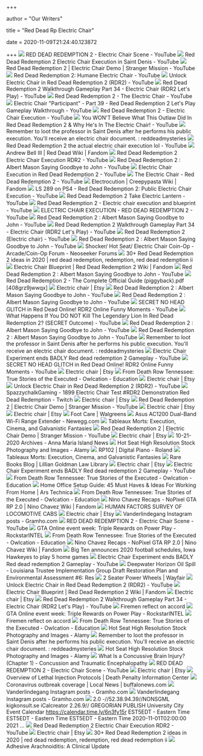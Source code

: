 +++
        
author = "Our Writers"
        
title = "Red Dead Rp Electric Chair"
        
date = 2020-11-09T21:24:40.123872
        
+++
[ ![](https://i.ytimg.com/vi/ApxrDffsGxU/hqdefault.jpg)](https://i.ytimg.com/vi/ApxrDffsGxU/hqdefault.jpg) RED DEAD REDEMPTION 2 - Electric Chair Scene - YouTube
[ ![](https://i.ytimg.com/vi/kKKByjmX59c/mqdefault.jpg)](https://i.ytimg.com/vi/kKKByjmX59c/mqdefault.jpg) Red Dead Redemption 2 Electric Chair Execution in Saint Denis - YouTube
[ ![](https://i.ytimg.com/vi/_cNTNhFtQsY/maxresdefault.jpg)](https://i.ytimg.com/vi/_cNTNhFtQsY/maxresdefault.jpg) Red Dead Redemption 2 | Electric Chair Demo | Stranger Mission - YouTube
[ ![](https://i.ytimg.com/vi/_t4SZpdtwjo/maxresdefault.jpg)](https://i.ytimg.com/vi/_t4SZpdtwjo/maxresdefault.jpg) Red Dead Redemption 2: Humane Electric Chair - YouTube
[ ![](https://i.ytimg.com/vi/zZ_jd4d7MAo/maxresdefault.jpg)](https://i.ytimg.com/vi/zZ_jd4d7MAo/maxresdefault.jpg) Unlock Electric Chair in Red Dead Redemption 2 (RDR2) - YouTube
[ ![](https://i.ytimg.com/vi/Taa2qOeEbbk/hqdefault.jpg)](https://i.ytimg.com/vi/Taa2qOeEbbk/hqdefault.jpg) Red Dead Redemption 2 Walkthrough Gameplay Part 34 - Electric Chair (RDR2  Let's Play) - YouTube
[ ![](https://i.ytimg.com/vi/XNQ78UFLIf0/maxresdefault.jpg)](https://i.ytimg.com/vi/XNQ78UFLIf0/maxresdefault.jpg) Red Dead Redemption 2 - The Electric Chair - YouTube
[ ![](https://i.ytimg.com/vi/gZJjAIml5As/maxresdefault.jpg)](https://i.ytimg.com/vi/gZJjAIml5As/maxresdefault.jpg) Electric Chair "Participant" - Part 39 - Red Dead Redemption 2 Let's Play  Gameplay Walkthrough - YouTube
[ ![](https://i.ytimg.com/vi/pA2u-9sh_ls/hqdefault.jpg)](https://i.ytimg.com/vi/pA2u-9sh_ls/hqdefault.jpg) Red Dead Redemption 2 - Electric Chair Execution - YouTube
[ ![](https://i.ytimg.com/vi/gu6aSG_ckeg/maxresdefault.jpg)](https://i.ytimg.com/vi/gu6aSG_ckeg/maxresdefault.jpg) You WON'T Believe What This Outlaw Did In Red Dead Redemption 2 & Why He's  In The Electric Chair! - YouTube
[ ![](https://i.redd.it/wvtblcnwpz521.jpg)](https://i.redd.it/wvtblcnwpz521.jpg) Remember to loot the professor in Saint Denis after he performs his public  execution. You'll receive an electric chair document. : reddeadmysteries
[ ![](https://i.ytimg.com/vi/Atm6K7kPrY8/hqdefault.jpg)](https://i.ytimg.com/vi/Atm6K7kPrY8/hqdefault.jpg) Red Dead Redemption 2 the actual electric chair execution lol - YouTube
[ ![](https://static.wikia.nocookie.net/reddeadredemption/images/5/51/Andrew_Bell_III_RDRII.jpg/revision/latest?cb=20181031202633)](https://static.wikia.nocookie.net/reddeadredemption/images/5/51/Andrew_Bell_III_RDRII.jpg/revision/latest?cb=20181031202633) Andrew Bell III | Red Dead Wiki | Fandom
[ ![](https://i.ytimg.com/vi/EWAqBqmDJwY/maxresdefault.jpg)](https://i.ytimg.com/vi/EWAqBqmDJwY/maxresdefault.jpg) Red Dead Redemption 2 Electric Chair Execution RDR2 - YouTube
[ ![](https://i.ytimg.com/vi/vIyu1KAwJKY/hqdefault.jpg)](https://i.ytimg.com/vi/vIyu1KAwJKY/hqdefault.jpg) Red Dead Redemption 2 : Albert Mason Saying Goodbye to John - YouTube
[ ![](https://i.ytimg.com/vi/UG9zIjmhogI/maxresdefault.jpg)](https://i.ytimg.com/vi/UG9zIjmhogI/maxresdefault.jpg) Electric Chair Execution in Red Dead Redemption 2 - YouTube
[ ![](https://i.ytimg.com/vi/4UmEyqNLCNA/maxresdefault.jpg)](https://i.ytimg.com/vi/4UmEyqNLCNA/maxresdefault.jpg) The Electric Chair - Red Dead Redemption 2 - YouTube
[ ![](https://static.wikia.nocookie.net/creepypasta/images/9/99/Electric-Chair.jpg/revision/latest/smart/width/200/height/200?cb=20131229033942)](https://static.wikia.nocookie.net/creepypasta/images/9/99/Electric-Chair.jpg/revision/latest/smart/width/200/height/200?cb=20131229033942) Electrocution | Creepypasta Wiki | Fandom
[ ![](https://i.ytimg.com/vi/Oycp-5I9EJY/maxresdefault.jpg)](https://i.ytimg.com/vi/Oycp-5I9EJY/maxresdefault.jpg) LS 289 on PS4 - Red Dead Redemption 2: Public Electric Chair Execution -  YouTube
[ ![](https://i.ytimg.com/vi/aE9NMKs32r4/hqdefault.jpg)](https://i.ytimg.com/vi/aE9NMKs32r4/hqdefault.jpg) Red Dead Redemption 2 Take Electric Lantern - YouTube
[ ![](https://i.ytimg.com/vi/6UwNzy_A9ko/hqdefault.jpg)](https://i.ytimg.com/vi/6UwNzy_A9ko/hqdefault.jpg) Red Dead Redemption 2 - Electric chair execution and blueprint - YouTube
[ ![](https://i.ytimg.com/vi/rr8KlDqWt-M/hqdefault.jpg)](https://i.ytimg.com/vi/rr8KlDqWt-M/hqdefault.jpg) ELECTRIC CHAIR EXECUTION - RED DEAD REDEMPTION 2 - YouTube
[ ![](https://i.ytimg.com/vi/-1gCPGtujPo/hqdefault.jpg)](https://i.ytimg.com/vi/-1gCPGtujPo/hqdefault.jpg) Red Dead Redemption 2 : Albert Mason Saying Goodbye to John - YouTube
[ ![](https://i.ytimg.com/vi/kGJbKxza3B8/hqdefault.jpg?sqp=-oaymwEiCKgBEF5IWvKriqkDFQgBFQAAAAAYASUAAMhCPQCAokN4AQ==&rs=AOn4CLAaZsLh8S8vf05juQF5UZNoiZSeyg)](https://i.ytimg.com/vi/kGJbKxza3B8/hqdefault.jpg?sqp=-oaymwEiCKgBEF5IWvKriqkDFQgBFQAAAAAYASUAAMhCPQCAokN4AQ==&rs=AOn4CLAaZsLh8S8vf05juQF5UZNoiZSeyg) Red Dead Redemption 2 Walkthrough Gameplay Part 34 - Electric Chair (RDR2  Let's Play) - YouTube
[ ![](https://i.ytimg.com/vi/EnPyNooxy90/maxresdefault.jpg)](https://i.ytimg.com/vi/EnPyNooxy90/maxresdefault.jpg) Red Dead Redemption 2 (Electric chair) - YouTube
[ ![](https://i.ytimg.com/vi/AOtqi1GBFHk/hqdefault.jpg)](https://i.ytimg.com/vi/AOtqi1GBFHk/hqdefault.jpg) Red Dead Redemption 2 : Albert Mason Saying Goodbye to John - YouTube
[ ![](https://www.videoamusement.com/wp-content/uploads/2015/06/Shocker-chair.jpg)](https://www.videoamusement.com/wp-content/uploads/2015/06/Shocker-chair.jpg) Shocker/ Hot Seat/ Electric Chair Coin-Op - Arcade/Coin-Op Forum -  Neoseeker Forums
[ ![](https://i.pinimg.com/236x/c7/63/45/c763459470defbfac3af0d0b1f625edb.jpg)](https://i.pinimg.com/236x/c7/63/45/c763459470defbfac3af0d0b1f625edb.jpg) 30+ Red Dead Redemption 2 ideas in 2020 | red dead redemption, redemption, red  dead redemption ii
[ ![](https://static.wikia.nocookie.net/reddeadredemption2_gamepedia_en/images/d/d1/Electric_Chair_Blueprint.jpg/revision/latest/scale-to-width-down/175?cb=20181213174842)](https://static.wikia.nocookie.net/reddeadredemption2_gamepedia_en/images/d/d1/Electric_Chair_Blueprint.jpg/revision/latest/scale-to-width-down/175?cb=20181213174842) Electric Chair Blueprint | Red Dead Redemption 2 Wiki | Fandom
[ ![](https://i.ytimg.com/vi/EYwJ2jr21Ys/hqdefault.jpg)](https://i.ytimg.com/vi/EYwJ2jr21Ys/hqdefault.jpg) Red Dead Redemption 2 : Albert Mason Saying Goodbye to John - YouTube
[ ![](https://doku.pub/img/crop/300x300/408grz9jwwqx.jpg)](https://doku.pub/img/crop/300x300/408grz9jwwqx.jpg) Red Dead Redemption 2 - The Complete Official Guide (piggyback).pdf  [408grz9jwwqx]
[ ![](https://i.etsystatic.com/11293799/d/il/779e0e/1619086899/il_340x270.1619086899_mwqw.jpg?version=0)](https://i.etsystatic.com/11293799/d/il/779e0e/1619086899/il_340x270.1619086899_mwqw.jpg?version=0) Electric chair | Etsy
[ ![](https://i.ytimg.com/vi/YVbMAel65rE/hqdefault.jpg)](https://i.ytimg.com/vi/YVbMAel65rE/hqdefault.jpg) Red Dead Redemption 2 : Albert Mason Saying Goodbye to John - YouTube
[ ![](https://i.ytimg.com/vi/uYy3KkoSddo/hqdefault.jpg)](https://i.ytimg.com/vi/uYy3KkoSddo/hqdefault.jpg) Red Dead Redemption 2 : Albert Mason Saying Goodbye to John - YouTube
[ ![](https://i.ytimg.com/vi/uwP1KiqVJfc/maxresdefault.jpg)](https://i.ytimg.com/vi/uwP1KiqVJfc/maxresdefault.jpg) SECRET NO HEAD GLITCH in Red Dead Online! RDR2 Online Funny Moments -  YouTube
[ ![](https://i.ytimg.com/vi/O54GS-OJ3GY/hqdefault.jpg)](https://i.ytimg.com/vi/O54GS-OJ3GY/hqdefault.jpg) What Happens If You DO NOT Kill The Legendary Lion In Red Dead Redemption  2? (SECRET Outcome) - YouTube
[ ![](https://i.ytimg.com/vi/T_jjXv54U4w/hqdefault.jpg)](https://i.ytimg.com/vi/T_jjXv54U4w/hqdefault.jpg) Red Dead Redemption 2 : Albert Mason Saying Goodbye to John - YouTube
[ ![](https://i.ytimg.com/vi/EiwgQanNiXE/hqdefault.jpg)](https://i.ytimg.com/vi/EiwgQanNiXE/hqdefault.jpg) Red Dead Redemption 2 : Albert Mason Saying Goodbye to John - YouTube
[ ![](https://external-preview.redd.it/jJLfqQ_S2edGcGs1zqMkRLskehbWfld5uHL28jxME1I.png?width=960&height=540&crop=smart&format=pjpg&auto=webp&s=093941163940de2a2315b301a0fb471ee23056b8)](https://external-preview.redd.it/jJLfqQ_S2edGcGs1zqMkRLskehbWfld5uHL28jxME1I.png?width=960&height=540&crop=smart&format=pjpg&auto=webp&s=093941163940de2a2315b301a0fb471ee23056b8) Remember to loot the professor in Saint Denis after he performs his public  execution. You'll receive an electric chair document. : reddeadmysteries
[ ![](https://i.ytimg.com/vi/rKvnpt8EbWc/maxresdefault.jpg)](https://i.ytimg.com/vi/rKvnpt8EbWc/maxresdefault.jpg) Electric Chair Experiment ends BADLY Red dead redemption 2 Gameplay   - YouTube
[ ![](https://i.ytimg.com/vi/Ahj-1Jz4hCk/hqdefault.jpg)](https://i.ytimg.com/vi/Ahj-1Jz4hCk/hqdefault.jpg) SECRET NO HEAD GLITCH in Red Dead Online! RDR2 Online Funny Moments -  YouTube
[ ![](https://i.etsystatic.com/16560374/d/il/ae76a4/2622761588/il_340x270.2622761588_emkr.jpg?version=0)](https://i.etsystatic.com/16560374/d/il/ae76a4/2622761588/il_340x270.2622761588_emkr.jpg?version=0) Electric chair | Etsy
[ ![](https://images.saymedia-content.com/.image/t_share/MTc0NDMzNDUwODAyMDMwMjE0/death-penalty-tennessee-executed-stories.png)](https://images.saymedia-content.com/.image/t_share/MTc0NDMzNDUwODAyMDMwMjE0/death-penalty-tennessee-executed-stories.png) From Death Row Tennessee: True Stories of the Executed - Owlcation -  Education
[ ![](https://i.etsystatic.com/10223707/c/1418/1126/518/399/il/f662bf/1401699495/il_340x270.1401699495_mo2f.jpg)](https://i.etsystatic.com/10223707/c/1418/1126/518/399/il/f662bf/1401699495/il_340x270.1401699495_mo2f.jpg) Electric chair | Etsy
[ ![](https://i.ytimg.com/vi/BHJYwCpnWkY/maxresdefault.jpg)](https://i.ytimg.com/vi/BHJYwCpnWkY/maxresdefault.jpg) Unlock Electric Chair in Red Dead Redemption 2 (RDR2) - YouTube
[ ![](https://static-cdn.jtvnw.net/s3_vods/592e23df584498884a55_spazzychalkgaming_36404068336_1343969155/thumb/thumb0-320x180.jpg)](https://static-cdn.jtvnw.net/s3_vods/592e23df584498884a55_spazzychalkgaming_36404068336_1343969155/thumb/thumb0-320x180.jpg) SpazzychalkGaming - 1899 Electric Chair Test #RDR2 Demonstration Red Dead  Redemption - Twitch
[ ![](https://i.etsystatic.com/11293799/d/il/75f11c/1656893041/il_340x270.1656893041_itcx.jpg?version=0)](https://i.etsystatic.com/11293799/d/il/75f11c/1656893041/il_340x270.1656893041_itcx.jpg?version=0) Electric chair | Etsy
[ ![](https://i.ytimg.com/vi/9ISQtk9Hd88/maxresdefault.jpg)](https://i.ytimg.com/vi/9ISQtk9Hd88/maxresdefault.jpg) Red Dead Redemption 2 | Electric Chair Demo | Stranger Mission - YouTube
[ ![](https://i.etsystatic.com/11293799/d/il/318423/2608219952/il_340x270.2608219952_fp4n.jpg?version=0)](https://i.etsystatic.com/11293799/d/il/318423/2608219952/il_340x270.2608219952_fp4n.jpg?version=0) Electric chair | Etsy
[ ![](https://i.etsystatic.com/11293799/d/il/b489d3/2364434967/il_340x270.2364434967_qfox.jpg?version=0)](https://i.etsystatic.com/11293799/d/il/b489d3/2364434967/il_340x270.2364434967_qfox.jpg?version=0) Electric chair | Etsy
[ ![](https://www.walgreens.com/images/adaptive/sp/1409916_110120_RP_Holiday_NaturalOrganic_Tier1_M_750x800.jpg)](https://www.walgreens.com/images/adaptive/sp/1409916_110120_RP_Holiday_NaturalOrganic_Tier1_M_750x800.jpg) Foot Care | Walgreens
[ ![](https://c1.neweggimages.com/ProductImage/33-320-356-V06.jpg)](https://c1.neweggimages.com/ProductImage/33-320-356-V06.jpg) Asus AC1200 Dual-Band Wi-Fi Range Extender - Newegg.com
[ ![](x-raw-image:///bd3afa5cc9e0866060057cf9851af91b20f62b9a269e9548aff12ab04b6a21b7)](x-raw-image:///bd3afa5cc9e0866060057cf9851af91b20f62b9a269e9548aff12ab04b6a21b7) Tableaux Morts: Execution, Cinema, and Galvanistic Fantasies
[ ![](https://i.ytimg.com/vi/Aj_s2jEmm0Q/maxresdefault.jpg)](https://i.ytimg.com/vi/Aj_s2jEmm0Q/maxresdefault.jpg) Red Dead Redemption 2 | Electric Chair Demo | Stranger Mission - YouTube
[ ![](https://i.etsystatic.com/11293799/d/il/e1beb2/2233996493/il_340x270.2233996493_n8z1.jpg?version=0)](https://i.etsystatic.com/11293799/d/il/e1beb2/2233996493/il_340x270.2233996493_n8z1.jpg?version=0) Electric chair | Etsy
[ ![](https://www.islander.org/wp-content/uploads/2020/10/MAIN-dead-dumdei-winton-102120-rp-bodybag.jpg)](https://www.islander.org/wp-content/uploads/2020/10/MAIN-dead-dumdei-winton-102120-rp-bodybag.jpg) 10-21-2020 Archives - Anna Maria Island News
[ ![](https://c8.alamy.com/comp/PYDBW8/dead-man-sitting-in-an-electric-chair-hot-seat-with-his-head-and-wrists-bound-to-the-chair-as-creative-halloween-lawn-decorations-PYDBW8.jpg)](https://c8.alamy.com/comp/PYDBW8/dead-man-sitting-in-an-electric-chair-hot-seat-with-his-head-and-wrists-bound-to-the-chair-as-creative-halloween-lawn-decorations-PYDBW8.jpg) Hot Seat High Resolution Stock Photography and Images - Alamy
[ ![](https://static.roland.com/products/rp102/images/rp102_hero.jpg)](https://static.roland.com/products/rp102/images/rp102_hero.jpg) RP102 | Digital Piano - Roland
[ ![](x-raw-image:///0ab3119a3b7a1131d8c45b3a031beaf7054be7168a2c551862939b75363d3339)](x-raw-image:///0ab3119a3b7a1131d8c45b3a031beaf7054be7168a2c551862939b75363d3339) Tableaux Morts: Execution, Cinema, and Galvanistic Fantasies
[ ![](https://library.law.yale.edu/sites/default/files/images/Posada.jpg)](https://library.law.yale.edu/sites/default/files/images/Posada.jpg) Rare Books Blog | Lillian Goldman Law Library
[ ![](https://i.etsystatic.com/7457341/d/il/b1c944/2407944135/il_340x270.2407944135_56ca.jpg?version=0)](https://i.etsystatic.com/7457341/d/il/b1c944/2407944135/il_340x270.2407944135_56ca.jpg?version=0) Electric chair | Etsy
[ ![](https://i.ytimg.com/vi/Yo6zzGODu3c/maxresdefault.jpg)](https://i.ytimg.com/vi/Yo6zzGODu3c/maxresdefault.jpg) Electric Chair Experiment ends BADLY Red dead redemption 2 Gameplay   - YouTube
[ ![](https://images.saymedia-content.com/.image/t_share/MTc0NjQ2MDEwMzQ0NDQ5ODA3/death-penalty-tennessee-executed-stories.png)](https://images.saymedia-content.com/.image/t_share/MTc0NjQ2MDEwMzQ0NDQ5ODA3/death-penalty-tennessee-executed-stories.png) From Death Row Tennessee: True Stories of the Executed - Owlcation -  Education
[ ![](https://cdn.arstechnica.net/wp-content/uploads/2020/09/Ars-WFH-Office-Setup-Vari-Standing-Desk-2-640x427.jpg)](https://cdn.arstechnica.net/wp-content/uploads/2020/09/Ars-WFH-Office-Setup-Vari-Standing-Desk-2-640x427.jpg) Home Office Setup Guide: 45 Must Haves & Ideas For Working From Home | Ars  Technica
[ ![](https://images.saymedia-content.com/.image/ar_8:10%2Cc_fill%2Ccs_srgb%2Cfl_progressive%2Cg_faces:center%2Cq_auto:good%2Cw_620/MTc0NDE3MjM1OTU4MzEwMjQ4/killers-caught-with-the-weirdest-evidences.jpg)](https://images.saymedia-content.com/.image/ar_8:10%2Cc_fill%2Ccs_srgb%2Cfl_progressive%2Cg_faces:center%2Cq_auto:good%2Cw_620/MTc0NDE3MjM1OTU4MzEwMjQ4/killers-caught-with-the-weirdest-evidences.jpg) From Death Row Tennessee: True Stories of the Executed - Owlcation -  Education
[ ![](https://vignette.wikia.nocookie.net/ninochavez/images/9/93/B5801f2c71d726191c0e29ebe6a3dc94.png/revision/latest?cb=20190821122140)](https://vignette.wikia.nocookie.net/ninochavez/images/9/93/B5801f2c71d726191c0e29ebe6a3dc94.png/revision/latest?cb=20190821122140) Nino Chavez Recaps - NoPixel GTA RP 2.0 | Nino Chavez Wiki | Fandom
[ ![](x-raw-image:///31a8f641db057c484cd92d2b8d6bbe5eedf4523569b37579e7f229dafc400906)](x-raw-image:///31a8f641db057c484cd92d2b8d6bbe5eedf4523569b37579e7f229dafc400906) HUMAN FACTORS SURVEY OF LOCOMOTIVE CABS
[ ![](https://i.etsystatic.com/14821061/d/il/873f3b/2413833662/il_340x270.2413833662_kxdn.jpg?version=0)](https://i.etsystatic.com/14821061/d/il/873f3b/2413833662/il_340x270.2413833662_kxdn.jpg?version=0) Electric chair | Etsy
[ ![](https://scontent-lga3-2.cdninstagram.com/v/t51.2885-15/sh0.08/e35/s640x640/118952361_2685814558395415_3953553115297622815_n.jpg?_nc_ht=scontent-lga3-2.cdninstagram.com&_nc_cat=107&_nc_ohc=qvQlGmHD3ykAX8j-2at&oh=0891d015055f751e67565531b8250ce1&oe=5F832A37)](https://scontent-lga3-2.cdninstagram.com/v/t51.2885-15/sh0.08/e35/s640x640/118952361_2685814558395415_3953553115297622815_n.jpg?_nc_ht=scontent-lga3-2.cdninstagram.com&_nc_cat=107&_nc_ohc=qvQlGmHD3ykAX8j-2at&oh=0891d015055f751e67565531b8250ce1&oe=5F832A37) Vanderlindegang Instagram posts - Gramho.com
[ ![](https://i.ytimg.com/vi/BCU-bIr0_Lk/hqdefault.jpg?sqp=-oaymwEiCKgBEF5IWvKriqkDFQgBFQAAAAAYASUAAMhCPQCAokN4AQ==&rs=AOn4CLCTzKykgPoowePqMDC-3b1GLllqvw)](https://i.ytimg.com/vi/BCU-bIr0_Lk/hqdefault.jpg?sqp=-oaymwEiCKgBEF5IWvKriqkDFQgBFQAAAAAYASUAAMhCPQCAokN4AQ==&rs=AOn4CLCTzKykgPoowePqMDC-3b1GLllqvw) RED DEAD REDEMPTION 2 - Electric Chair Scene - YouTube
[ ![](https://rockstarintel.com/wp-content/uploads/2020/10/913659521b563654eebec02929048c9b-1024x454.png)](https://rockstarintel.com/wp-content/uploads/2020/10/913659521b563654eebec02929048c9b-1024x454.png) GTA Online event week: Triple Rewards on Power Play - RockstarINTEL
[ ![](https://images.saymedia-content.com/.image/ar_8:10%2Cc_fill%2Ccs_srgb%2Cfl_progressive%2Cg_faces:center%2Cq_auto:good%2Cw_620/MTc0NDIxMDk5NTQ5ODI4NzQy/true-crime-books-available-for-free-on-kindle-unlimited.jpg)](https://images.saymedia-content.com/.image/ar_8:10%2Cc_fill%2Ccs_srgb%2Cfl_progressive%2Cg_faces:center%2Cq_auto:good%2Cw_620/MTc0NDIxMDk5NTQ5ODI4NzQy/true-crime-books-available-for-free-on-kindle-unlimited.jpg) From Death Row Tennessee: True Stories of the Executed - Owlcation -  Education
[ ![](https://vignette.wikia.nocookie.net/ninochavez/images/4/44/Sonya_Summers_Cinematic_-_Nopixel_-_GTAV_RP/revision/latest/scale-to-width-down/340?cb=20190906105031)](https://vignette.wikia.nocookie.net/ninochavez/images/4/44/Sonya_Summers_Cinematic_-_Nopixel_-_GTAV_RP/revision/latest/scale-to-width-down/340?cb=20190906105031) Nino Chavez Recaps - NoPixel GTA RP 2.0 | Nino Chavez Wiki | Fandom
[ ![](https://gray-kcrg-prod.cdn.arcpublishing.com/resizer/GoguUiZG9Ibi-KV7UYz8HClkrN0=/1200x1200/smart/cloudfront-us-east-1.images.arcpublishing.com/gray/FX2UUM6GH5FA5CVBWU3YNLG5M4.jpg)](https://gray-kcrg-prod.cdn.arcpublishing.com/resizer/GoguUiZG9Ibi-KV7UYz8HClkrN0=/1200x1200/smart/cloudfront-us-east-1.images.arcpublishing.com/gray/FX2UUM6GH5FA5CVBWU3YNLG5M4.jpg) Big Ten announces 2020 football schedules, Iowa Hawkeyes to play 5 home  games
[ ![](https://i.ytimg.com/vi/9L4l2C-PXf0/maxresdefault.jpg)](https://i.ytimg.com/vi/9L4l2C-PXf0/maxresdefault.jpg) Electric Chair Experiment ends BADLY Red dead redemption 2 Gameplay   - YouTube
[ ![](x-raw-image:///f40995ef12a5655a151788477a238d198950ad23f7e9ae427826bc7472fe18cb)](x-raw-image:///f40995ef12a5655a151788477a238d198950ad23f7e9ae427826bc7472fe18cb) Deepwater Horizon Oil Spill - Louisiana Trustee Implementation Group Draft  Restoration Plan and Environmental Assessment #6: Res
[ ![](https://secure.img1-fg.wfcdn.com/im/09098061/resize-h600-w600%5Ecompr-r85/1238/123899923/2-Seater+Electric+Ride+On+Police+Car+SUV+Truck+Toy.jpg)](https://secure.img1-fg.wfcdn.com/im/09098061/resize-h600-w600%5Ecompr-r85/1238/123899923/2-Seater+Electric+Ride+On+Police+Car+SUV+Truck+Toy.jpg) 2 Seater Power Wheels | Wayfair
[ ![](https://i.ytimg.com/vi/8n2--3pftLU/maxresdefault.jpg)](https://i.ytimg.com/vi/8n2--3pftLU/maxresdefault.jpg) Unlock Electric Chair in Red Dead Redemption 2 (RDR2) - YouTube
[ ![](https://static.wikia.nocookie.net/reddeadredemption2_gamepedia_en/images/e/ef/Electric_Chair_Blueprint_1.jpg/revision/latest/scale-to-width-down/85?cb=20181213174841)](https://static.wikia.nocookie.net/reddeadredemption2_gamepedia_en/images/e/ef/Electric_Chair_Blueprint_1.jpg/revision/latest/scale-to-width-down/85?cb=20181213174841) Electric Chair Blueprint | Red Dead Redemption 2 Wiki | Fandom
[ ![](https://i.etsystatic.com/11290119/d/il/32b847/2571549307/il_340x270.2571549307_7wrk.jpg?version=0)](https://i.etsystatic.com/11290119/d/il/32b847/2571549307/il_340x270.2571549307_7wrk.jpg?version=0) Electric chair | Etsy
[ ![](https://i.ytimg.com/vi/87urDFrGIEA/hqdefault.jpg?sqp=-oaymwEiCKgBEF5IWvKriqkDFQgBFQAAAAAYASUAAMhCPQCAokN4AQ==&rs=AOn4CLDDxHaNtOM6lfoBpxvi33-UV2RHLw)](https://i.ytimg.com/vi/87urDFrGIEA/hqdefault.jpg?sqp=-oaymwEiCKgBEF5IWvKriqkDFQgBFQAAAAAYASUAAMhCPQCAokN4AQ==&rs=AOn4CLDDxHaNtOM6lfoBpxvi33-UV2RHLw) Red Dead Redemption 2 Walkthrough Gameplay Part 34 - Electric Chair (RDR2  Let's Play) - YouTube
[ ![](x-raw-image:///665594ae9d13d0491de7abd9fccceff60ea03a0cb484bcf9e8fd582163a6a902)](x-raw-image:///665594ae9d13d0491de7abd9fccceff60ea03a0cb484bcf9e8fd582163a6a902) Firemen reflect on accord
[ ![](https://rockstarintel.com/wp-content/uploads/2020/10/timetrial.jpg)](https://rockstarintel.com/wp-content/uploads/2020/10/timetrial.jpg) GTA Online event week: Triple Rewards on Power Play - RockstarINTEL
[ ![](x-raw-image:///cc7395faacb1000b40749142aa6635a92d5330a884c0122981a6e11888e4e9cc)](x-raw-image:///cc7395faacb1000b40749142aa6635a92d5330a884c0122981a6e11888e4e9cc) Firemen reflect on accord
[ ![](https://images.saymedia-content.com/.image/ar_8:10%2Cc_fill%2Ccs_srgb%2Cfl_progressive%2Cg_faces:center%2Cq_auto:good%2Cw_620/MTc0NDE3NDcyNzE4ODQxNDc4/nurses-who-killed.jpg)](https://images.saymedia-content.com/.image/ar_8:10%2Cc_fill%2Ccs_srgb%2Cfl_progressive%2Cg_faces:center%2Cq_auto:good%2Cw_620/MTc0NDE3NDcyNzE4ODQxNDc4/nurses-who-killed.jpg) From Death Row Tennessee: True Stories of the Executed - Owlcation -  Education
[ ![](https://c8.alamy.com/comp/PYDBW5/dead-man-sitting-in-an-electric-chair-hot-seat-with-his-head-and-wrists-bound-to-the-chair-as-creative-halloween-lawn-decorations-PYDBW5.jpg)](https://c8.alamy.com/comp/PYDBW5/dead-man-sitting-in-an-electric-chair-hot-seat-with-his-head-and-wrists-bound-to-the-chair-as-creative-halloween-lawn-decorations-PYDBW5.jpg) Hot Seat High Resolution Stock Photography and Images - Alamy
[ ![](https://styles.redditmedia.com/t5_d8e6x/styles/profileIcon_snoo1ad0018d-43bb-4e6c-979d-657fafca11dc-headshot.png?width=256&height=256&crop=256:256,smart&frame=1&s=0a1d967ae1333ca61b3347e70243e88ba572ac76)](https://styles.redditmedia.com/t5_d8e6x/styles/profileIcon_snoo1ad0018d-43bb-4e6c-979d-657fafca11dc-headshot.png?width=256&height=256&crop=256:256,smart&frame=1&s=0a1d967ae1333ca61b3347e70243e88ba572ac76) Remember to loot the professor in Saint Denis after he performs his public  execution. You'll receive an electric chair document. : reddeadmysteries
[ ![](https://c8.alamy.com/comp/PYDBP7/dead-man-sitting-in-an-electric-chair-hot-seat-with-his-head-and-wrists-bound-to-the-chair-as-creative-halloween-lawn-decorations-PYDBP7.jpg)](https://c8.alamy.com/comp/PYDBP7/dead-man-sitting-in-an-electric-chair-hot-seat-with-his-head-and-wrists-bound-to-the-chair-as-creative-halloween-lawn-decorations-PYDBP7.jpg) Hot Seat High Resolution Stock Photography and Images - Alamy
[ ![](https://static.cambridge.org/binary/version/id/urn:cambridge.org:id:binary:20190213072922362-0733:9781139696432:07395fig1_15.png?pub-status=live)](https://static.cambridge.org/binary/version/id/urn:cambridge.org:id:binary:20190213072922362-0733:9781139696432:07395fig1_15.png?pub-status=live) What Is a Concussive Brain Injury? (Chapter 1) - Concussion and Traumatic  Encephalopathy
[ ![](https://i.ytimg.com/vi/VA-AIL7C8ts/hqdefault.jpg?sqp=-oaymwEiCKgBEF5IWvKriqkDFQgBFQAAAAAYASUAAMhCPQCAokN4AQ==&rs=AOn4CLCs63l2F3xn9HaxErnfUVZJoQOHQw)](https://i.ytimg.com/vi/VA-AIL7C8ts/hqdefault.jpg?sqp=-oaymwEiCKgBEF5IWvKriqkDFQgBFQAAAAAYASUAAMhCPQCAokN4AQ==&rs=AOn4CLCs63l2F3xn9HaxErnfUVZJoQOHQw) RED DEAD REDEMPTION 2 - Electric Chair Scene - YouTube
[ ![](https://i.etsystatic.com/10105210/c/1259/1000/113/0/il/7a9698/1223104059/il_340x270.1223104059_j26y.jpg)](https://i.etsystatic.com/10105210/c/1259/1000/113/0/il/7a9698/1223104059/il_340x270.1223104059_j26y.jpg) Electric chair | Etsy
[ ![](https://img.deathpenaltyinfo.org/legacy/DPIClogoSquare3K.png)](https://img.deathpenaltyinfo.org/legacy/DPIClogoSquare3K.png) Overview of Lethal Injection Protocols | Death Penalty Information Center
[ ![](https://bloximages.chicago2.vip.townnews.com/buffalonews.com/content/tncms/assets/v3/editorial/2/a7/2a7899c4-9746-568f-b005-f58cae72a14f/5ef1347abf294.image.jpg?crop=1511%2C850%2C344%2C0&resize=1120%2C630&order=crop%2Cresize)](https://bloximages.chicago2.vip.townnews.com/buffalonews.com/content/tncms/assets/v3/editorial/2/a7/2a7899c4-9746-568f-b005-f58cae72a14f/5ef1347abf294.image.jpg?crop=1511%2C850%2C344%2C0&resize=1120%2C630&order=crop%2Cresize) Coronavirus outbreak coverage | Local News | buffalonews.com
[ ![](https://scontent-lga3-2.cdninstagram.com/v/t51.2885-15/sh0.08/e35/s640x640/118946307_325469778681801_8275003272200784677_n.jpg?_nc_ht=scontent-lga3-2.cdninstagram.com&_nc_cat=109&_nc_ohc=qYyd2t5x53YAX8qa23G&oh=6372d7bf0e74c2ff482299bfc2152157&oe=5F84E3B0)](https://scontent-lga3-2.cdninstagram.com/v/t51.2885-15/sh0.08/e35/s640x640/118946307_325469778681801_8275003272200784677_n.jpg?_nc_ht=scontent-lga3-2.cdninstagram.com&_nc_cat=109&_nc_ohc=qYyd2t5x53YAX8qa23G&oh=6372d7bf0e74c2ff482299bfc2152157&oe=5F84E3B0) Vanderlindegang Instagram posts - Gramho.com
[ ![](https://scontent-lga3-2.cdninstagram.com/v/t51.2885-15/e35/c238.0.603.603a/118945590_305306980767849_6074936511283907515_n.jpg?_nc_ht=scontent-lga3-2.cdninstagram.com&_nc_cat=109&_nc_ohc=0BOUsNF3QaYAX9vVnsE&oh=d4c1e039cd7673eb94ec267c359b0ebf&oe=5F8495DE)](https://scontent-lga3-2.cdninstagram.com/v/t51.2885-15/e35/c238.0.603.603a/118945590_305306980767849_6074936511283907515_n.jpg?_nc_ht=scontent-lga3-2.cdninstagram.com&_nc_cat=109&_nc_ohc=0BOUsNF3QaYAX9vVnsE&oh=d4c1e039cd7673eb94ec267c359b0ebf&oe=5F8495DE) Vanderlindegang Instagram posts - Gramho.com
[ ![](https://timelyapp-prod.s3.us-west-2.amazonaws.com/images/607655/download_w7RP.png)](https://timelyapp-prod.s3.us-west-2.amazonaws.com/images/607655/download_w7RP.png) 2.0 -//52.38.94.39//NONSGML kigkonsult.se iCalcreator 2.26.9// GREGORIAN  PUBLISH University City Event Calendar https://calendar.time.ly/6n3fy15r  EST5EDT - Eastern Time EST5EDT - Eastern Time EST5EDT - Eastern Time  2020-11-01T02:00:00 2021 ...
[ ![](https://i.ytimg.com/vi/hpRNnOEVw7Y/hqdefault.jpg?sqp=-oaymwEiCKgBEF5IWvKriqkDFQgBFQAAAAAYASUAAMhCPQCAokN4AQ==&rs=AOn4CLAdlt0BtgQxKsJYjw0WjjXAss9qig)](https://i.ytimg.com/vi/hpRNnOEVw7Y/hqdefault.jpg?sqp=-oaymwEiCKgBEF5IWvKriqkDFQgBFQAAAAAYASUAAMhCPQCAokN4AQ==&rs=AOn4CLAdlt0BtgQxKsJYjw0WjjXAss9qig) Red Dead Redemption 2 Electric Chair Execution RDR2 - YouTube
[ ![](https://i.etsystatic.com/25472632/d/il/181058/2595287024/il_340x270.2595287024_3po9.jpg?version=0)](https://i.etsystatic.com/25472632/d/il/181058/2595287024/il_340x270.2595287024_3po9.jpg?version=0) Electric chair | Etsy
[ ![](https://i.pinimg.com/236x/ee/b1/d3/eeb1d3b0da51983232445fe72a328248.jpg)](https://i.pinimg.com/236x/ee/b1/d3/eeb1d3b0da51983232445fe72a328248.jpg) 30+ Red Dead Redemption 2 ideas in 2020 | red dead redemption, redemption, red  dead redemption ii
[ ![](https://www.practicalpainmanagement.com/sites/default/files/images/2020/05/27/Table%203.jpg)](https://www.practicalpainmanagement.com/sites/default/files/images/2020/05/27/Table%203.jpg) Adhesive Arachnoiditis: A Clinical Update
